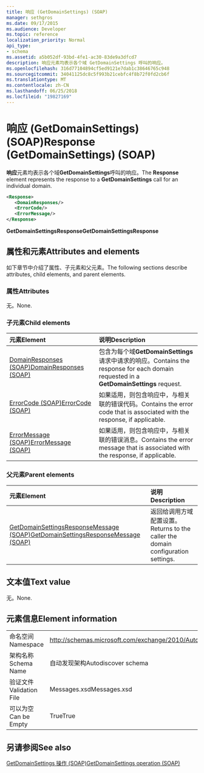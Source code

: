 ```yaml
---
title: 响应 (GetDomainSettings) (SOAP)
manager: sethgros
ms.date: 09/17/2015
ms.audience: Developer
ms.topic: reference
localization_priority: Normal
api_type:
- schema
ms.assetid: a5b052df-93bd-4fe1-ac30-83de9a3dfcd7
description: 响应元素均表示各个域 GetDomainSettings 呼叫的响应。
ms.openlocfilehash: 316d77104894cf5ed9121e7dab1c38646765c948
ms.sourcegitcommit: 34041125dc8c5f993b21cebfc4f8b72f0fd2cb6f
ms.translationtype: MT
ms.contentlocale: zh-CN
ms.lasthandoff: 06/25/2018
ms.locfileid: "19827169"
---
```

# <a name="response-getdomainsettings-soap"></a><span data-ttu-id="ae0d9-103">响应 (GetDomainSettings) (SOAP)</span><span class="sxs-lookup"><span data-stu-id="ae0d9-103">Response (GetDomainSettings) (SOAP)</span></span>

<span data-ttu-id="ae0d9-104">**响应**元素均表示各个域**GetDomainSettings**呼叫的响应。</span><span class="sxs-lookup"><span data-stu-id="ae0d9-104">The **Response** element represents the response to a **GetDomainSettings** call for an individual domain.</span></span> 
  
```XML
<Response>
   <DomainResponses/>
   <ErrorCode/>
   <ErrorMessage/>
</Response>
```

 <span data-ttu-id="ae0d9-105">**GetDomainSettingsResponse**</span><span class="sxs-lookup"><span data-stu-id="ae0d9-105">**GetDomainSettingsResponse**</span></span>
## <a name="attributes-and-elements"></a><span data-ttu-id="ae0d9-106">属性和元素</span><span class="sxs-lookup"><span data-stu-id="ae0d9-106">Attributes and elements</span></span>

<span data-ttu-id="ae0d9-107">如下章节中介绍了属性、子元素和父元素。</span><span class="sxs-lookup"><span data-stu-id="ae0d9-107">The following sections describe attributes, child elements, and parent elements.</span></span>
  
### <a name="attributes"></a><span data-ttu-id="ae0d9-108">属性</span><span class="sxs-lookup"><span data-stu-id="ae0d9-108">Attributes</span></span>

<span data-ttu-id="ae0d9-109">无。</span><span class="sxs-lookup"><span data-stu-id="ae0d9-109">None.</span></span>
  
### <a name="child-elements"></a><span data-ttu-id="ae0d9-110">子元素</span><span class="sxs-lookup"><span data-stu-id="ae0d9-110">Child elements</span></span>

|<span data-ttu-id="ae0d9-111">**元素**</span><span class="sxs-lookup"><span data-stu-id="ae0d9-111">**Element**</span></span>|<span data-ttu-id="ae0d9-112">**说明**</span><span class="sxs-lookup"><span data-stu-id="ae0d9-112">**Description**</span></span>|
|:-----|:-----|
|[<span data-ttu-id="ae0d9-113">DomainResponses (SOAP)</span><span class="sxs-lookup"><span data-stu-id="ae0d9-113">DomainResponses (SOAP)</span></span>](domainresponses-soap.md) <br/> |<span data-ttu-id="ae0d9-114">包含为每个域**GetDomainSettings**请求中请求的响应。</span><span class="sxs-lookup"><span data-stu-id="ae0d9-114">Contains the response for each domain requested in a **GetDomainSettings** request.</span></span>  <br/> |
|[<span data-ttu-id="ae0d9-115">ErrorCode (SOAP)</span><span class="sxs-lookup"><span data-stu-id="ae0d9-115">ErrorCode (SOAP)</span></span>](errorcode-soap.md) <br/> |<span data-ttu-id="ae0d9-116">如果适用，则包含响应中，与相关联的错误代码。</span><span class="sxs-lookup"><span data-stu-id="ae0d9-116">Contains the error code that is associated with the response, if applicable.</span></span>  <br/> |
|[<span data-ttu-id="ae0d9-117">ErrorMessage (SOAP)</span><span class="sxs-lookup"><span data-stu-id="ae0d9-117">ErrorMessage (SOAP)</span></span>](errormessage-soap.md) <br/> |<span data-ttu-id="ae0d9-118">如果适用，则包含响应中，与相关联的错误消息。</span><span class="sxs-lookup"><span data-stu-id="ae0d9-118">Contains the error message that is associated with the response, if applicable.</span></span>  <br/> |
   
### <a name="parent-elements"></a><span data-ttu-id="ae0d9-119">父元素</span><span class="sxs-lookup"><span data-stu-id="ae0d9-119">Parent elements</span></span>

|<span data-ttu-id="ae0d9-120">**元素**</span><span class="sxs-lookup"><span data-stu-id="ae0d9-120">**Element**</span></span>|<span data-ttu-id="ae0d9-121">**说明**</span><span class="sxs-lookup"><span data-stu-id="ae0d9-121">**Description**</span></span>|
|:-----|:-----|
|[<span data-ttu-id="ae0d9-122">GetDomainSettingsResponseMessage (SOAP)</span><span class="sxs-lookup"><span data-stu-id="ae0d9-122">GetDomainSettingsResponseMessage (SOAP)</span></span>](getdomainsettingsresponsemessage-soap.md) <br/> |<span data-ttu-id="ae0d9-123">返回给调用方域配置设置。</span><span class="sxs-lookup"><span data-stu-id="ae0d9-123">Returns to the caller the domain configuration settings.</span></span>  <br/> |
   
## <a name="text-value"></a><span data-ttu-id="ae0d9-124">文本值</span><span class="sxs-lookup"><span data-stu-id="ae0d9-124">Text value</span></span>

<span data-ttu-id="ae0d9-125">无。</span><span class="sxs-lookup"><span data-stu-id="ae0d9-125">None.</span></span>
  
## <a name="element-information"></a><span data-ttu-id="ae0d9-126">元素信息</span><span class="sxs-lookup"><span data-stu-id="ae0d9-126">Element information</span></span>

|||
|:-----|:-----|
|<span data-ttu-id="ae0d9-127">命名空间</span><span class="sxs-lookup"><span data-stu-id="ae0d9-127">Namespace</span></span>  <br/> |http://schemas.microsoft.com/exchange/2010/Autodiscover  <br/> |
|<span data-ttu-id="ae0d9-128">架构名称</span><span class="sxs-lookup"><span data-stu-id="ae0d9-128">Schema Name</span></span>  <br/> |<span data-ttu-id="ae0d9-129">自动发现架构</span><span class="sxs-lookup"><span data-stu-id="ae0d9-129">Autodiscover schema</span></span>  <br/> |
|<span data-ttu-id="ae0d9-130">验证文件</span><span class="sxs-lookup"><span data-stu-id="ae0d9-130">Validation File</span></span>  <br/> |<span data-ttu-id="ae0d9-131">Messages.xsd</span><span class="sxs-lookup"><span data-stu-id="ae0d9-131">Messages.xsd</span></span>  <br/> |
|<span data-ttu-id="ae0d9-132">可以为空</span><span class="sxs-lookup"><span data-stu-id="ae0d9-132">Can be Empty</span></span>  <br/> |<span data-ttu-id="ae0d9-133">True</span><span class="sxs-lookup"><span data-stu-id="ae0d9-133">True</span></span>  <br/> |
   
## <a name="see-also"></a><span data-ttu-id="ae0d9-134">另请参阅</span><span class="sxs-lookup"><span data-stu-id="ae0d9-134">See also</span></span>



[<span data-ttu-id="ae0d9-135">GetDomainSettings 操作 (SOAP)</span><span class="sxs-lookup"><span data-stu-id="ae0d9-135">GetDomainSettings operation (SOAP)</span></span>](getdomainsettings-operation-soap.md)

